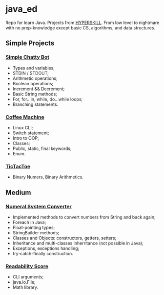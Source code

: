 # java_ed

Repo for learn Java. Projects from [HYPERSKILL](https://hyperskill.org). From low level to nightmare with no prep-knowledge except basic CS, algorithms, and data structures.

## Simple Projects

### [Simple Chatty Bot](https://hyperskill.org/projects/31?goal=7 "Simple Chatty Bot")

+ Types and variables;
+ STDIN / STDOUT;
+ Arithmetic operations;
+ Boolean operations;
+ Increment && Decrement;
+ Basic String methods;
+ For, for...in, while, do...while loops;
+ Branching statements.

### [Coffee Machine](https://hyperskill.org/projects/33?goal=7 "Coffee Machine")

+ Linux CLI;
+ Switch statement;
+ Intro to OOP;
+ Classes;
+ Public, static, final keywords;
+ Enum.

### [TicTacToe](https://hyperskill.org/projects/48?goal=7 "TicTacToe")

+ Binary Numers, Binary Arithmetics.

## Medium

### [Numeral System Converter](https://hyperskill.org/projects/41?goal=7 "Numeral System Converter")

+ Implemented methods to convert numbers from String and back again;
+ Foreach in Java;
+ Float-pointing types;
+ StringBuilder methods;
+ Classes and Objects: constructors, getters, setters;
+ Inheritance and multi-classes inherritance (not possible in Java);
+ Exceptions, exceptions handling;
+ try-catch-finally construction.

### [Readability Score](https://hyperskill.org/projects/39?goal=7 "Readability Score")

+ CLI arguments;
+ java.io.File;
+ Math library.
